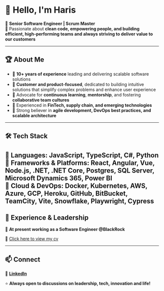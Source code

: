 # 👋 Hello, I'm Haris

🚀 **Senior Software Engineer | Scrum Master**  
🎯 Passionate about **clean code, empowering people, and building efficient, high-performing teams and always striving to deliver value to our customers**

---

## 🏆 About Me
- 🔹 **10+ years of experience** leading and delivering scalable software solutions
- 🔹 **Customer and product-focused**, dedicated to building intuitive solutions that simplify complex problems and enhance user experience
- 🔹 Advocate for **continuous learning**, **mentorship**, and fostering **collaborative team cultures**
- 🔹 Experienced in **FinTech, supply chain, and emerging technologies**
- 🔹 Strong believer in **agile development, DevOps best practices, and scalable architecture** 
---

## 🛠️ Tech Stack
🔹 **Languages:** JavaScript, TypeScript, C#, Python  
🔹 **Frameworks & Platforms:** React, Angular, Vue, Node.js, .NET, .NET Core, Postgres, SQL Server, Microsoft Dynamics 365, Power BI  
🔹 **Cloud & DevOps:** Docker, Kubernetes, AWS, Azure, GCP, Heroku, GitHub, BitBucket, TeamCity, Vite, Snowflake, Playwright, Cypress 
---

## 🌟 Experience & Leadership
🏢 **At present working as a Software Engineer @BlackRock**  

🔗 [Click here to view my cv](https://1drv.ms/w/c/a2f6cf8ddc57b53b/EUvB337rOQBJq7AnwtSyQagB18UXhgT7x7-LvOHcCuThDg)

---

## 📫 Connect
💼 **[LinkedIn](https://www.linkedin.com/in/harissg/)**

⭐ **Always open to discussions on leadership, tech, innovation and life!**  